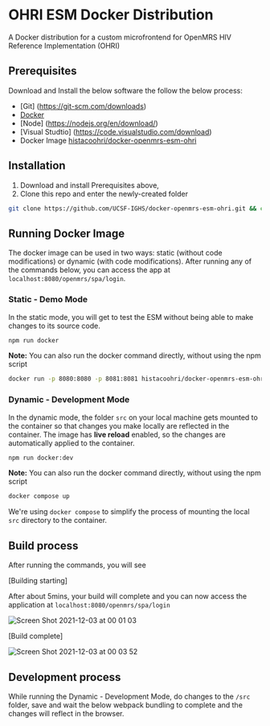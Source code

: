 # OHRI ESM Docker Distribution

A Docker distribution for a custom microfrontend for OpenMRS HIV Reference Implementation (OHRI)

## Prerequisites
Download and Install the below software the follow the below process: 
- [Git] (https://git-scm.com/downloads)
- [Docker](https://www.docker.com/products/docker-desktop)
- [Node] (https://nodejs.org/en/download/)
- [Visual Studtio] (https://code.visualstudio.com/download)
- Docker Image [histacoohri/docker-openmrs-esm-ohri](https://hub.docker.com/repository/docker/histacoohri/docker-openmrs-esm-ohri)
## Installation

1. Download and install Prerequisites above,
2. Clone this repo and enter the newly-created folder

```sh
git clone https://github.com/UCSF-IGHS/docker-openmrs-esm-ohri.git && cd docker-openmrs-esm-ohri  
```

## Running Docker Image

The docker image can be used in two ways: static (without code modifications) or dynamic (with code modifications).
After running any of the commands below, you can access the app at `localhost:8080/openmrs/spa/login`.

### Static - Demo Mode 

In the static mode, you will get to test the ESM without being able to make changes to its source code.

```sh
npm run docker
```

**Note:** You can also run the docker command directly, without using the npm script

```sh
docker run -p 8080:8080 -p 8081:8081 histacoohri/docker-openmrs-esm-ohri:v0.6.1 npx openmrs develop --backend https://ohri-dev.globalhealthapp.net
```

### Dynamic - Development Mode

In the dynamic mode, the folder `src` on your local machine gets mounted to the container so that changes you make locally are reflected in the container. The image has **live reload** enabled, so the changes are automatically applied to the container.

```sh
npm run docker:dev
```

**Note:** You can also run the docker command directly, without using the npm script

```sh
docker compose up
```

We're using `docker compose` to simplify the process of mounting the local `src` directory to the container.

## Build process

After running the commands, you will see

[Building starting]

After about 5mins, your build will complete and you can now access the application at `localhost:8080/openmrs/spa/login`

![Screen Shot 2021-12-03 at 00 01 03](https://user-images.githubusercontent.com/4475142/144519142-f2955512-4a81-44ab-b6be-3bcf866efbcf.png)

[Build complete]

![Screen Shot 2021-12-03 at 00 03 52](https://user-images.githubusercontent.com/4475142/144519113-23128ca6-ccfc-49ec-8c47-3899ea9d84be.png)

## Development process

While running the Dynamic - Development Mode, do changes to the ```/src``` folder, save and wait the below webpack bundling to complete 
and the changes will reflect in the browser. 